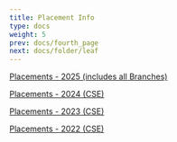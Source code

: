 ```yaml
---
title: Placement Info
type: docs
weight: 5
prev: docs/fourth_page
next: docs/folder/leaf
---
```


[Placements - 2025 (includes all Branches)](https://docs.google.com/spreadsheets/d/1TfR17y3iPGzHFmCfWGwAXBpwCHvbxEK0wOP_Kx8FOG8/edit?usp=sharing)

[Placements - 2024 (CSE)](https://docs.google.com/spreadsheets/d/1YZ7HtUcvA9jqWZ04DuwTT66aTV7gU7DUlXyO2BewpII/edit?usp=sharing)

[Placements - 2023 (CSE)](https://docs.google.com/spreadsheets/d/1a-eaEBcTeOJESck3f8W_I3uJqRRiEc_7d5O1Xc3nIUg/edit?usp=sharing)

[Placements - 2022 (CSE)](https://docs.google.com/spreadsheets/u/0/d/18BzbVvG80LRJ5p2jQdZ446IqL8rUbaEyrGxpOnW2PBY/htmlview)